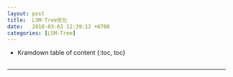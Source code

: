 ```yaml
---
layout: post
title:  LSM-Tree优化
date:   2018-03-03 12:39:12 +0700
categories: [LSM-Tree]
---
```


* Kramdown table of content
{:toc, toc}

## 

----------------

